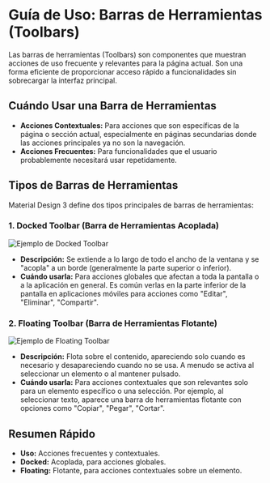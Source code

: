 
# Guía de Uso: Barras de Herramientas (Toolbars)

Las barras de herramientas (Toolbars) son componentes que muestran acciones de uso frecuente y relevantes para la página actual. Son una forma eficiente de proporcionar acceso rápido a funcionalidades sin sobrecargar la interfaz principal.

## Cuándo Usar una Barra de Herramientas

*   **Acciones Contextuales:** Para acciones que son específicas de la página o sección actual, especialmente en páginas secundarias donde las acciones principales ya no son la navegación.
*   **Acciones Frecuentes:** Para funcionalidades que el usuario probablemente necesitará usar repetidamente.

## Tipos de Barras de Herramientas

Material Design 3 define dos tipos principales de barras de herramientas:

### 1. Docked Toolbar (Barra de Herramientas Acoplada)

![Ejemplo de Docked Toolbar](https://m3.material.io/assets/images/components/toolbars/docked-toolbar.png)

*   **Descripción:** Se extiende a lo largo de todo el ancho de la ventana y se "acopla" a un borde (generalmente la parte superior o inferior).
*   **Cuándo usarla:** Para acciones globales que afectan a toda la pantalla o a la aplicación en general. Es común verlas en la parte inferior de la pantalla en aplicaciones móviles para acciones como "Editar", "Eliminar", "Compartir".

### 2. Floating Toolbar (Barra de Herramientas Flotante)

![Ejemplo de Floating Toolbar](https://m3.material.io/assets/images/components/toolbars/floating-toolbar.png)

*   **Descripción:** Flota sobre el contenido, apareciendo solo cuando es necesario y desapareciendo cuando no se usa. A menudo se activa al seleccionar un elemento o al mantener pulsado.
*   **Cuándo usarla:** Para acciones contextuales que son relevantes solo para un elemento específico o una selección. Por ejemplo, al seleccionar texto, aparece una barra de herramientas flotante con opciones como "Copiar", "Pegar", "Cortar".

## Resumen Rápido

*   **Uso:** Acciones frecuentes y contextuales.
*   **Docked:** Acoplada, para acciones globales.
*   **Floating:** Flotante, para acciones contextuales sobre un elemento.
